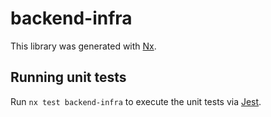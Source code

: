 # backend-infra

This library was generated with [Nx](https://nx.dev).

## Running unit tests

Run `nx test backend-infra` to execute the unit tests via [Jest](https://jestjs.io).
